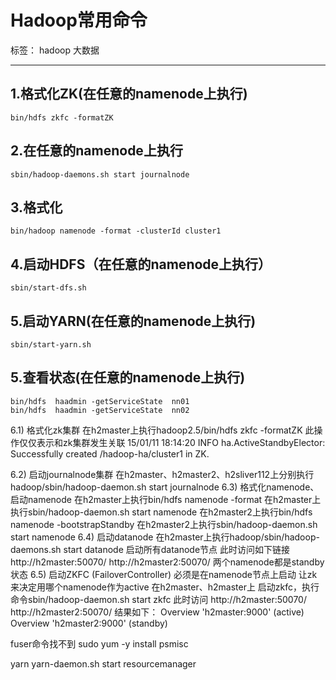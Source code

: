 # Hadoop常用命令

标签： hadoop 大数据

---

## 1.格式化ZK(在任意的namenode上执行)
```
bin/hdfs zkfc -formatZK
```

## 2.在任意的namenode上执行

``` shell
sbin/hadoop-daemons.sh start journalnode
```

## 3.格式化
```
bin/hadoop namenode -format -clusterId cluster1
```


## 4.启动HDFS（在任意的namenode上执行）
```
sbin/start-dfs.sh
```
## 5.启动YARN(在任意的namenode上执行)
```
sbin/start-yarn.sh
```
## 5.查看状态(在任意的namenode上执行)

```
bin/hdfs  haadmin -getServiceState  nn01
bin/hdfs  haadmin -getServiceState  nn02
```


6.1) 格式化zk集群
  在h2master上执行hadoop2.5/bin/hdfs zkfc -formatZK   此操作仅仅表示和zk集群发生关联
  15/01/11 18:14:20 INFO ha.ActiveStandbyElector: Successfully created /hadoop-ha/cluster1 in ZK.

6.2) 启动journalnode集群
  在h2master、h2master2、h2sliver112上分别执行hadoop/sbin/hadoop-daemon.sh start journalnode
6.3) 格式化namenode、启动namenode
  在h2master上执行bin/hdfs namenode -format
  在h2master上执行sbin/hadoop-daemon.sh start namenode
  在h2master2上执行bin/hdfs namenode -bootstrapStandby
  在h2master2上执行sbin/hadoop-daemon.sh start namenode
6.4)  启动datanode
  在h2master上执行hadoop/sbin/hadoop-daemons.sh start datanode   启动所有datanode节点
  此时访问如下链接
  http://h2master:50070/ http://h2master2:50070/
  两个namenode都是standby状态
6.5)  启动ZKFC (FailoverController) 必须是在namenode节点上启动 让zk来决定用哪个namenode作为active
  在h2master、h2master上 启动zkfc，执行命令sbin/hadoop-daemon.sh start zkfc
  此时访问   http://h2master:50070/ http://h2master2:50070/ 结果如下：
  Overview 'h2master:9000' (active)
  Overview 'h2master2:9000' (standby)

  fuser命令找不到
  sudo yum -y install psmisc


  yarn yarn-daemon.sh start resourcemanager